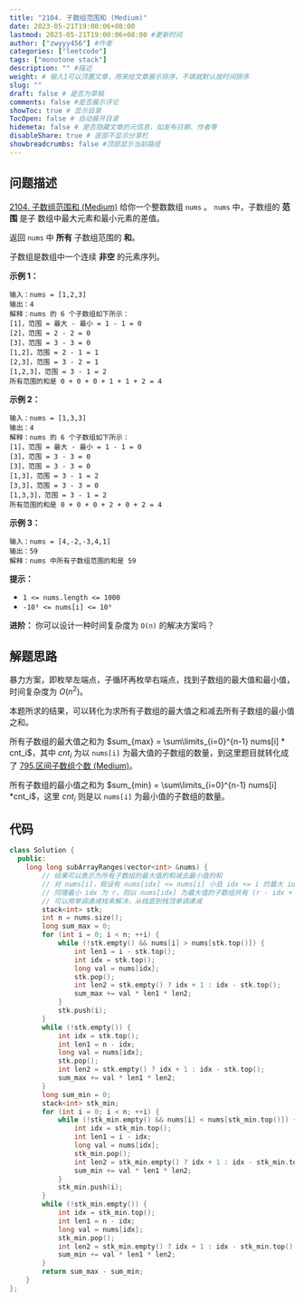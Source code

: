 ```yaml
---
title: "2104. 子数组范围和 (Medium)"
date: 2023-05-21T19:00:06+08:00
lastmod: 2023-05-21T19:00:06+08:00 #更新时间
author: ["zwyyy456"] #作者
categories: ["leetcode"]
tags: ["monotone stack"]
description: "" #描述
weight: # 输入1可以顶置文章，用来给文章展示排序，不填就默认按时间排序
slug: ""
draft: false # 是否为草稿
comments: false #是否展示评论
showToc: true # 显示目录
TocOpen: false # 自动展开目录
hidemeta: false # 是否隐藏文章的元信息，如发布日期、作者等
disableShare: true # 底部不显示分享栏
showbreadcrumbs: false #顶部显示当前路径
---
```

## 问题描述
[2104. 子数组范围和 (Medium)](https://leetcode.cn/problems/sum-of-subarray-ranges/)
给你一个整数数组 `nums` 。 `nums` 中，子数组的 **范围** 是子
数组中最大元素和最小元素的差值。

返回 `nums` 中 **所有** 子数组范围的 **和**。

子数组是数组中一个连续 **非空** 的元素序列。

**示例 1：**

```
输入：nums = [1,2,3]
输出：4
解释：nums 的 6 个子数组如下所示：
[1]，范围 = 最大 - 最小 = 1 - 1 = 0
[2]，范围 = 2 - 2 = 0
[3]，范围 = 3 - 3 = 0
[1,2]，范围 = 2 - 1 = 1
[2,3]，范围 = 3 - 2 = 1
[1,2,3]，范围 = 3 - 1 = 2
所有范围的和是 0 + 0 + 0 + 1 + 1 + 2 = 4
```

**示例 2：**

```
输入：nums = [1,3,3]
输出：4
解释：nums 的 6 个子数组如下所示：
[1]，范围 = 最大 - 最小 = 1 - 1 = 0
[3]，范围 = 3 - 3 = 0
[3]，范围 = 3 - 3 = 0
[1,3]，范围 = 3 - 1 = 2
[3,3]，范围 = 3 - 3 = 0
[1,3,3]，范围 = 3 - 1 = 2
所有范围的和是 0 + 0 + 0 + 2 + 0 + 2 = 4

```

**示例 3：**

```
输入：nums = [4,-2,-3,4,1]
输出：59
解释：nums 中所有子数组范围的和是 59

```

**提示：**

- `1 <= nums.length <= 1000`
- `-10⁹ <= nums[i] <= 10⁹`

**进阶：** 你可以设计一种时间复杂度为 `O(n)` 的解决方案吗？

## 解题思路
暴力方案，即枚举左端点，子循环再枚举右端点，找到子数组的最大值和最小值，时间复杂度为 $O(n^2)$。

本题所求的结果，可以转化为求所有子数组的最大值之和减去所有子数组的最小值之和。

所有子数组的最大值之和为 $sum_{max} = \sum\limits_{i=0}^{n-1} nums[i] * cnt_i$，其中 $cnt_i$ 为以 `nums[i]` 为最大值的子数组的数量，到这里题目就转化成了 [795.区间子数组个数 (Medium)](https://blog.zwyyy456.tech/zh/posts/leet/795.number-of-subarrays-with-bounded-maximum)。

所有子数组的最小值之和为 $sum_{min} = \sum\limits_{i=0}^{n-1} nums[i] *cnt_i$，这里 $cnt_i$ 则是以 `nums[i]` 为最小值的子数组的数量。

## 代码
```cpp
class Solution {
  public:
    long long subArrayRanges(vector<int> &nums) {
        // 结果可以表示为所有子数组的最大值的和减去最小值的和
        // 对 nums[i]，假设有 nums[idx] <= nums[i] 小且 idx <= i 的最大 idx 为 l，
        // 同理最小 idx 为 r，则以 nums[idx] 为最大值的子数组共有 (r - idx + 1) * (idx - l + 1)；
        // 可以用单调递减栈来解决，从栈底到栈顶单调递减
        stack<int> stk;
        int n = nums.size();
        long sum_max = 0;
        for (int i = 0; i < n; ++i) {
            while (!stk.empty() && nums[i] > nums[stk.top()]) {
                int len1 = i - stk.top();
                int idx = stk.top();
                long val = nums[idx];
                stk.pop();
                int len2 = stk.empty() ? idx + 1 : idx - stk.top();
                sum_max += val * len1 * len2;
            }
            stk.push(i);
        }
        while (!stk.empty()) {
            int idx = stk.top();
            int len1 = n - idx;
            long val = nums[idx];
            stk.pop();
            int len2 = stk.empty() ? idx + 1 : idx - stk.top();
            sum_max += val * len1 * len2;
        }
        long sum_min = 0;
        stack<int> stk_min;
        for (int i = 0; i < n; ++i) {
            while (!stk_min.empty() && nums[i] < nums[stk_min.top()]) {
                int idx = stk_min.top();
                int len1 = i - idx;
                long val = nums[idx];
                stk_min.pop();
                int len2 = stk_min.empty() ? idx + 1 : idx - stk_min.top();
                sum_min += val * len1 * len2;
            }
            stk_min.push(i);
        }
        while (!stk_min.empty()) {
            int idx = stk_min.top();
            int len1 = n - idx;
            long val = nums[idx];
            stk_min.pop();
            int len2 = stk_min.empty() ? idx + 1 : idx - stk_min.top();
            sum_min += val * len1 * len2;
        }
        return sum_max - sum_min;
    }
};
```
